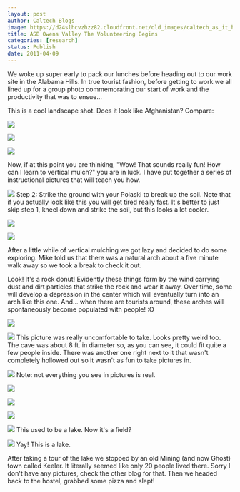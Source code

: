 ```yaml
---
layout: post
author: Caltech Blogs
image: https://d24slhcvzhzz82.cloudfront.net/old_images/caltech_as_it_happens/6a0105349b8251970b0147e3b1d451970b.jpg
title: ASB Owens Valley The Volunteering Begins   
categories: [research]
status: Publish
date: 2011-04-09
---
```



We woke up super early to pack our lunches before heading out to our work site in the Alabama Hills. In true tourist fashion, before getting to work we all lined up for a group photo commemorating our start of work and the productivity that was to ensue...

This is a cool landscape shot. Does it look like Afghanistan? Compare:

![](https://d24slhcvzhzz82.cloudfront.net/old_images/caltech_as_it_happens/6a0105349b8251970b014e6056a0fd970c.jpg)


![](https://d24slhcvzhzz82.cloudfront.net/old_images/caltech_as_it_happens/6a0105349b8251970b014e8731ba3d970d.jpg)


![](https://d24slhcvzhzz82.cloudfront.net/old_images/caltech_as_it_happens/6a0105349b8251970b014e6056a9fe970c.jpg)

Now, if at this point you are thinking, "Wow! That sounds really fun! How can I learn to vertical mulch?" you are in luck. I have put together a series of instructional pictures that will teach you how.


![](https://d24slhcvzhzz82.cloudfront.net/old_images/caltech_as_it_happens/6a0105349b8251970b014e8731c684970d.jpg)
Step 2: Strike the ground with your Polaski to break up the soil. Note that if you actually look like this you will get tired really fast. It's better to just skip step 1, kneel down and strike the soil, but this looks a lot cooler.


![](https://d24slhcvzhzz82.cloudfront.net/old_images/caltech_as_it_happens/6a0105349b8251970b014e8731d2d6970d.jpg)


![](https://d24slhcvzhzz82.cloudfront.net/old_images/caltech_as_it_happens/6a0105349b8251970b014e8731d540970d.jpg)

After a little while of vertical mulching we got lazy and decided to do some exploring. Mike told us that there was a natural arch about a five minute walk away so we took a break to check it out.

Look! It's a rock donut! Evidently these things form by the wind carrying dust and dirt particles that strike the rock and wear it away. Over time, some will develop a depression in the center which will eventually turn into an arch like this one. And... when there are tourists around, these arches will spontaneously become populated with people! :O

![](https://d24slhcvzhzz82.cloudfront.net/old_images/caltech_as_it_happens/6a0105349b8251970b014e6056c745970c.jpg)


![](https://d24slhcvzhzz82.cloudfront.net/old_images/caltech_as_it_happens/6a0105349b8251970b0147e3b20b47970b.jpg)
This picture was really uncomfortable to take. Looks pretty weird too. The cave was about 8 ft. in diameter so, as you can see, it could fit quite a few people inside. There was another one right next to it that wasn't completely hollowed out so it wasn't as fun to take pictures in.


![](https://d24slhcvzhzz82.cloudfront.net/old_images/caltech_as_it_happens/6a0105349b8251970b014e60575267970c.jpg)
Note: not everything you see in pictures is real.


![](https://d24slhcvzhzz82.cloudfront.net/old_images/caltech_as_it_happens/6a0105349b8251970b014e6056d5be970c.jpg)


![](https://d24slhcvzhzz82.cloudfront.net/old_images/caltech_as_it_happens/6a0105349b8251970b0147e3b213a5970b.jpg)


![](https://d24slhcvzhzz82.cloudfront.net/old_images/caltech_as_it_happens/6a0105349b8251970b0147e3b216a8970b.jpg)


![](https://d24slhcvzhzz82.cloudfront.net/old_images/caltech_as_it_happens/6a0105349b8251970b014e8731f17e970d.jpg)
This used to be a lake. Now it's a field?


![](https://d24slhcvzhzz82.cloudfront.net/old_images/caltech_as_it_happens/6a0105349b8251970b0147e3b21b0a970b.jpg)
Yay! This is a lake.

After taking a tour of the lake we stopped by an old Mining (and now Ghost) town called Keeler. It literally seemed like only 20 people lived there. Sorry I don't have any pictures, check the other blog for that. Then we headed back to the hostel, grabbed some pizza and slept!

